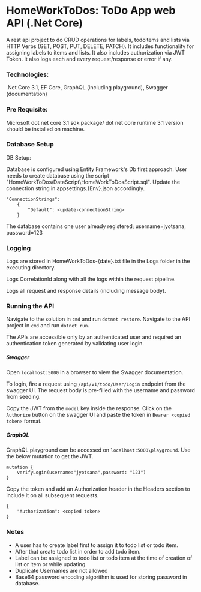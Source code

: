 # HomeWorkToDos: ToDo App web API (.Net Core)

A rest api project to do CRUD operations for labels, todoitems and lists via HTTP Verbs (GET, POST, PUT, DELETE, PATCH).
It includes functionality for assigning labels to items and lists.
It also includes authorization via JWT Token.
It also logs each and every request/response or error if any.


### Technologies:

.Net Core 3.1, EF Core, GraphQL (including playground), Swagger (documentation)


### Pre Requisite:

Microsoft dot net core 3.1 sdk package/ dot net core runtime 3.1 version should be installed on machine.


### Database Setup

DB Setup:

Database is configured using Entity Framework's Db first approach. User needs to create database using the script "HomeWorkToDos\DataScript\HomeWorkToDosScript.sql". 
Update the connection string in appsettings.{Env}.json accordingly.

    "ConnectionStrings": 
		{
			"Default": <update-connectionString>
		}

The database contains one user already registered; username=jyotsana, password=123

### Logging
Logs are stored in HomeWorkToDos-{date}.txt file in the Logs folder in the executing directory.

Logs CorrelationId along with all the logs within the request pipeline.

Logs all request and response details (including message body).


### Running the API
Navigate to the solution in `cmd` and run `dotnet restore`.
Navigate to the API project in `cmd` and run `dotnet run`.

The APIs are accessible only by an authenticated user and required an authentication token generated by validating user login.

##### Swagger
Open `localhost:5000` in a browser to view the Swagger documentation.

To login, fire a request using `/api/v1/todo/User/Login` endpoint from the swagger UI. The request body is pre-filled with the username and password from seeding.

Copy the JWT from the `model` key inside the response.
Click on the `Authorize` button on the swagger UI and paste the token in `Bearer <copied token>` format.

##### GraphQL
GraphQL playground can be accessed on `localhost:5000\playground`.
Use the below mutation to get the JWT.

    mutation {
    	verifyLogin(username:"jyotsana",password: "123")
    }
Copy the token and add an Authorization header in the Headers section to include it on all subsequent requests.

    {
    	"Authorization": <copied token>
    }

### Notes
- A user has to create label first to assign it to todo list or todo item.
- After that create todo list in order to add todo item.
- Label can be assigned to todo list or todo item at the time of creation of list or item or while updating.
- Duplicate Usernames are not allowed
- Base64 password encoding algorithm is used for storing password in database.

